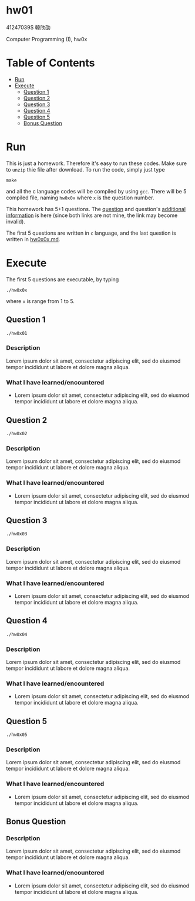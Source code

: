 # hw01

41247039S 韓欣劭

Computer Programming (I), hw0x

# Table of Contents

* [Run](#run)
* [Execute](#execute)
	* [Question 1](#question-1)
	* [Question 2](#question-2)
	* [Question 3](#question-3)
	* [Question 4](#question-4)
	* [Question 5](#question-5)
	* [Bonus Question](#bonus-question)

# Run

This is just a homework. Therefore it's easy to run these codes. Make sure to `unzip` thie file after download. To run the code, simply just type

```
make
```

and all the c language codes will be compiled by using `gcc`. There will be 5 compiled file, naming `hw0x0x` where `x` is the question number.

This homework has 5+1 questions. The [question]() and question's [additional information]() is here (since both links are not mine, the link may become invalid).

The first 5 questions are written in `c` language, and the last question is written in [hw0x0x.md]().

# Execute

The first 5 questions are executable, by typing
```
./hw0x0x
```
where `x` is range from 1 to 5.

## Question 1

```
./hw0x01
```

### Description

Lorem ipsum dolor sit amet, consectetur adipiscing elit, sed do eiusmod tempor incididunt ut labore et dolore magna aliqua.

### What I have learned/encountered

* Lorem ipsum dolor sit amet, consectetur adipiscing elit, sed do eiusmod tempor incididunt ut labore et dolore magna aliqua.

## Question 2

```
./hw0x02
```

### Description

Lorem ipsum dolor sit amet, consectetur adipiscing elit, sed do eiusmod tempor incididunt ut labore et dolore magna aliqua.

### What I have learned/encountered

* Lorem ipsum dolor sit amet, consectetur adipiscing elit, sed do eiusmod tempor incididunt ut labore et dolore magna aliqua.

## Question 3

```
./hw0x03
```

### Description

Lorem ipsum dolor sit amet, consectetur adipiscing elit, sed do eiusmod tempor incididunt ut labore et dolore magna aliqua.

### What I have learned/encountered

* Lorem ipsum dolor sit amet, consectetur adipiscing elit, sed do eiusmod tempor incididunt ut labore et dolore magna aliqua.

## Question 4

```
./hw0x04
```

### Description

Lorem ipsum dolor sit amet, consectetur adipiscing elit, sed do eiusmod tempor incididunt ut labore et dolore magna aliqua.

### What I have learned/encountered

* Lorem ipsum dolor sit amet, consectetur adipiscing elit, sed do eiusmod tempor incididunt ut labore et dolore magna aliqua.

## Question 5

```
./hw0x05
```

### Description

Lorem ipsum dolor sit amet, consectetur adipiscing elit, sed do eiusmod tempor incididunt ut labore et dolore magna aliqua.

### What I have learned/encountered

* Lorem ipsum dolor sit amet, consectetur adipiscing elit, sed do eiusmod tempor incididunt ut labore et dolore magna aliqua.

## Bonus Question

### Description

Lorem ipsum dolor sit amet, consectetur adipiscing elit, sed do eiusmod tempor incididunt ut labore et dolore magna aliqua.

### What I have learned/encountered

* Lorem ipsum dolor sit amet, consectetur adipiscing elit, sed do eiusmod tempor incididunt ut labore et dolore magna aliqua.

